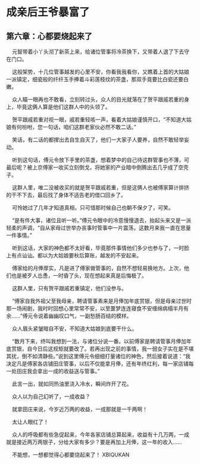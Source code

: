 # 成亲后王爷暴富了 
 ## 第六章：心都要烧起来了
     元智带着小丫头沏了新茶上来，给诸位管事将冷茶换下，又带着人退了下去守在门口。

    这般架势，十几位管事越发的心里不安，你看我我看你，又瞧着上首的大姑娘一派镇定，细瓷般的纤纤玉手捧着斗彩莲枝纹的茶盏，那双手竟要比白瓷还要白嫩。

    众人瞄一眼再也不敢看，立刻转过头，众人的目光就落在了贺平跟戚若重的身上，毕竟这俩人算是他们这群人中的头领了。

    贺平跟戚若重对视一眼，戚若重轻咳一声，看着大姑娘谨慎开口，“不知道大姑娘有何吩咐，您一句话，咱们这群老家伙必然不敢二话。”

    笑话，有二话的都撵出去自生自灭了，他们一大家子人要养，自然不敢轻举妄动。

    听到这句话，傅元令放下手里的茶盏，想着梦中的自己待这群管事也不薄，可最后呢？被上京傅家一收买立刻倒戈，将她家的产业暗中倒腾出去几乎成了空壳子。

    这群人里，唯二没被收买的就是贺平跟戚若重，但是这俩人也被傅家算计排挤的干不下去，最后找了身体不适告老的借口回乡了。

    可怜她过了几年才知道真相，只可惜那时候自己也朝不保夕了，可笑。

    “是有件大事，诸位且听一听。”傅元令眼中的冷意慢慢退去，抬起头来又是一派轻柔的声调，“自从家母过世举办丧事时管事中一片震荡，这数月来我一直在思量一件事情。”

    听到这话，大家的神色都不太好看，毕竟那件事情他们多少也参与了，一时脸上有点讪讪。都以为大姑娘要秋后算账，越发的不安起来。

    傅家给的月俸厚实，凡是进了傅家做管事的，自然不想轻易换地方。上次，他们也是被歹人怂恿，一时昏了头，现在想起来真是后悔极了。

    这群人里，只有贺平跟戚若重镇定，他们没参与。

    “傅家自我外祖父至我母亲，聘请管事素来是月俸加年底赏银，但是母亲过世时那一场闹剧，我时时回想心里常常不安，以至噩梦连连寝食不安缠绵病榻半月有余……”傅元令说着幽幽叹口气，一副愁肠百结的模样。

    众人眉头紧皱暗自不安，不知道大姑娘到底要干什么。

    “数月下来，终叫我想到一法，与诸位分说一番。以前傅家是聘请管事月俸加年底赏银，自今日后这规矩就要改了。若再出现之前的事情，我一弱女子实在是不堪其扰，倒不如清静些。”说到这里傅元令细细打量诸位的神色，然后接着说道：“我决定凡是傅家各店铺田庄管事，以后不仅能拿月俸，还有年终红利，每一家店铺每一处田庄我会拿出一成的收益送与管事。”

    此言一出，就如同热油里浇入冷水，瞬间炸开了花。

    众人以为自己幻听了，一成收益？

    就拿田庄来说，今岁近万两的收益，一成那就是一千两啊！

    太让人眼红了！

    众人的呼吸都有些急促起来，今年各家店铺总算起来，收益有十几万两，一成就是接近两万两银子，分给大家有多少？要是再加上月俸，这一年的收入……

    不能想，一想都觉得心都要烧起来了！ 
XBIQUKAN